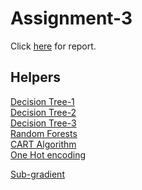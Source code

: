 # Assignment-3

Click [here](https://docs.google.com/document/d/1N5b3_DP649q8z6UsubnyO47vMeagCoUeG-sY4Oe3i0U) for report.

## Helpers
[Decision Tree-1](https://scikit-learn.org/stable/modules/generated/sklearn.tree.DecisionTreeClassifier.html)</br>
[Decision Tree-2](https://scikit-learn.org/stable/modules/tree.html)</br>
[Decision Tree-3](https://github.com/scikit-learn/scikit-learn/issues/5442)</br>
[Random Forests](https://scikit-learn.org/stable/modules/generated/sklearn.ensemble.RandomForestClassifier.html)</br>
[CART Algorithm](https://en.wikipedia.org/wiki/Predictive_analytics#Classification_and_regression_trees_.28CART.29)</br>
[One Hot encoding](https://www.kaggle.com/dansbecker/using-categorical-data-with-one-hot-encoding)</br>

[Sub-gradient](https://en.wikipedia.org/wiki/Subderivative)